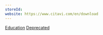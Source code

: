 ```yaml
---
storeId: 
website: https://www.citavi.com/en/download
---
```


[Education](../Education.md)
[Deprecated](../Deprecated.md)